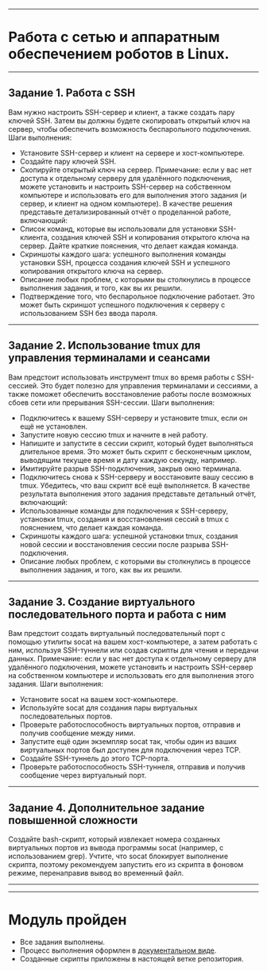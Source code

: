 ___
# Работа с сетью и аппаратным обеспечением роботов в Linux. 
___
## Задание 1. Работа с SSH
Вам нужно настроить SSH-сервер и клиент, а также создать пару ключей SSH. Затем вы должны будете скопировать открытый ключ на сервер, чтобы обеспечить возможность беспарольного подключения.
Шаги выполнения:
* Установите SSH-сервер и клиент на сервере и хост-компьютере.
* Создайте пару ключей SSH.
* Скопируйте открытый ключ на сервер.
Примечание: если у вас нет доступа к отдельному серверу для удалённого подключения, можете установить и настроить SSH-сервер на собственном компьютере и использовать его для выполнения этого задания (и сервер, и клиент на одном компьютере).
В качестве решения представьте детализированный отчёт о проделанной работе, включающий:
* Список команд, которые вы использовали для установки SSH-клиента, создания ключей SSH и копирования открытого ключа на сервер. Дайте краткие пояснения, что делает каждая команда.
* Скриншоты каждого шага: успешного выполнения команды установки SSH, процесса создания ключей SSH и успешного копирования открытого ключа на сервер.
* Описание любых проблем, с которыми вы столкнулись в процессе выполнения задания, и того, как вы их решили.
* Подтверждение того, что беспарольное подключение работает. Это может быть скриншот успешного подключения к серверу с использованием SSH без ввода пароля.
___
## Задание 2. Использование tmux для управления терминалами и сеансами
Вам предстоит использовать инструмент tmux во время работы с SSH-сессией. Это будет полезно для управления терминалами и сессиями, а также поможет обеспечить восстановление работы после возможных сбоев сети или прерывания SSH-сессии.
Шаги выполнения:
* Подключитесь к вашему SSH-серверу и установите tmux, если он ещё не установлен.
* Запустите новую сессию tmux и начните в ней работу.
* Напишите и запустите в сессии скрипт, который будет выполняться длительное время. Это может быть скрипт с бесконечным циклом, выводящим текущее время и дату каждую секунду, например.
* Имитируйте разрыв SSH-подключения, закрыв окно терминала.
* Подключитесь снова к SSH-серверу и восстановите вашу сессию в tmux. Убедитесь, что ваш скрипт всё ещё выполняется.
В качестве результата выполнения этого задания представьте детальный отчёт, включающий:
* Использованные команды для подключения к SSH-серверу, установки tmux, создания и восстановления сессий в tmux с пояснением, что делает каждая команда.
* Скриншоты каждого шага: успешной установки tmux, создания новой сессии и восстановления сессии после разрыва SSH-подключения.
* Описание любых проблем, с которыми вы столкнулись в процессе выполнения задания, и того, как вы их решили.
___
## Задание 3. Создание виртуального последовательного порта и работа с ним
Вам предстоит создать виртуальный последовательный порт с помощью утилиты socat на вашем хост-компьютере, а затем работать с ним, используя SSH-туннели или создав скрипты для чтения и передачи данных.
Примечание: если у вас нет доступа к отдельному серверу для удалённого подключения, можете установить и настроить SSH-сервер на собственном компьютере и использовать его для выполнения этого задания.
Шаги выполнения:
* Установите socat на вашем хост-компьютере.
* Используйте socat для создания пары виртуальных последовательных портов.
* Проверьте работоспособность виртуальных портов, отправив и получив сообщение между ними.
* Запустите ещё один экземпляр socat так, чтобы один из ваших виртуальных портов был доступен для подключения через TCP. 
* Создайте SSH-туннель до этого TCP-порта.
* Проверьте работоспособность SSH-туннеля, отправив и получив сообщение через виртуальный порт. 
___
## Задание 4. Дополнительное задание повышенной сложности
Cоздайте bash-скрипт, который извлекает номера созданных виртуальных портов из вывода программы socat (например, с использованием grep). Учтите, что socat блокирует выполнение скрипта, поэтому рекомендуем запустить его из скрипта в фоновом режиме, перенаправив вывод во временный файл.
___
___
# Модуль пройден
* Все задания выполнены. 
* Процесс выполнения оформлен в [документальном виде](https://github.com/al-sapsan/skill-linux/blob/module3/m3-pw.pdf).
* Созданные скрипты приложены в настоящей ветке репозитория.

